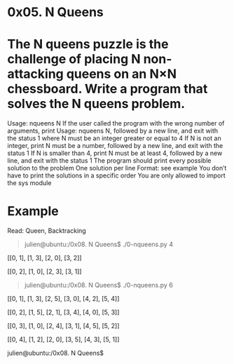 # 0x05. N Queens

# The N queens puzzle is the challenge of placing N non-attacking queens on an N×N chessboard. Write a program that solves the N queens problem.

Usage: nqueens N
If the user called the program with the wrong number of arguments, print Usage: nqueens N, followed by a new line, and exit with the status 1
where N must be an integer greater or equal to 4
If N is not an integer, print N must be a number, followed by a new line, and exit with the status 1
If N is smaller than 4, print N must be at least 4, followed by a new line, and exit with the status 1
The program should print every possible solution to the problem
One solution per line
Format: see example
You don’t have to print the solutions in a specific order
You are only allowed to import the sys module

# Example

Read: Queen, Backtracking

> julien@ubuntu:/0x08. N Queens$ ./0-nqueens.py 4


[[0, 1], [1, 3], [2, 0], [3, 2]]

[[0, 2], [1, 0], [2, 3], [3, 1]]


> julien@ubuntu:/0x08. N Queens$ ./0-nqueens.py 6


[[0, 1], [1, 3], [2, 5], [3, 0], [4, 2], [5, 4]]

[[0, 2], [1, 5], [2, 1], [3, 4], [4, 0], [5, 3]]

[[0, 3], [1, 0], [2, 4], [3, 1], [4, 5], [5, 2]]

[[0, 4], [1, 2], [2, 0], [3, 5], [4, 3], [5, 1]]


julien@ubuntu:/0x08. N Queens$ 
